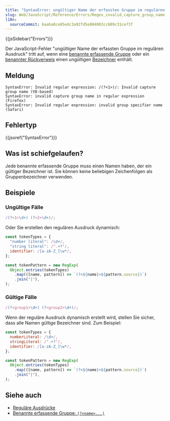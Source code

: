 ```yaml
---
title: "SyntaxError: ungültiger Name der erfassten Gruppe im regulären Ausdruck"
slug: Web/JavaScript/Reference/Errors/Regex_invalid_capture_group_name
l10n:
  sourceCommit: 6aaba8ce85edc3a92fd5e804002cc609c31ce73f
---
```


{{jsSidebar("Errors")}}

Der JavaScript-Fehler "ungültiger Name der erfassten Gruppe im regulären Ausdruck" tritt auf, wenn eine [benannte erfassende Gruppe](/de/docs/Web/JavaScript/Reference/Regular_expressions/Named_capturing_group) oder ein [benannter Rückverweis](/de/docs/Web/JavaScript/Reference/Regular_expressions/Named_backreference) einen ungültigen [Bezeichner](/de/docs/Web/JavaScript/Reference/Lexical_grammar#identifiers) enthält.

## Meldung

```plain
SyntaxError: Invalid regular expression: /(?<1>)/: Invalid capture group name (V8-based)
SyntaxError: invalid capture group name in regular expression (Firefox)
SyntaxError: Invalid regular expression: invalid group specifier name (Safari)
```

## Fehlertyp

{{jsxref("SyntaxError")}}

## Was ist schiefgelaufen?

Jede benannte erfassende Gruppe muss einen Namen haben, der ein gültiger Bezeichner ist. Sie können keine beliebigen Zeichenfolgen als Gruppenbezeichner verwenden.

## Beispiele

### Ungültige Fälle

```js example-bad
/(?<1>\d+) (?<2>\d+)/;
```

Oder Sie erstellen den regulären Ausdruck dynamisch:

```js example-bad
const tokenTypes = {
  "number literal": /\d+/,
  "string literal": /".+?"/,
  identifier: /[a-zA-Z_]\w*/,
};

const tokenPattern = new RegExp(
  Object.entries(tokenTypes)
    .map(([name, pattern]) => `(?<${name}>${pattern.source})`)
    .join("|"),
);
```

### Gültige Fälle

```js example-good
/(?<group1>\d+) (?<group2>\d+)/;
```

Wenn der reguläre Ausdruck dynamisch erstellt wird, stellen Sie sicher, dass alle Namen gültige Bezeichner sind. Zum Beispiel:

```js example-good
const tokenTypes = {
  numberLiteral: /\d+/,
  stringLiteral: /".+?"/,
  identifier: /[a-zA-Z_]\w*/,
};

const tokenPattern = new RegExp(
  Object.entries(tokenTypes)
    .map(([name, pattern]) => `(?<${name}>${pattern.source})`)
    .join("|"),
);
```

## Siehe auch

- [Reguläre Ausdrücke](/de/docs/Web/JavaScript/Reference/Regular_expressions)
- [Benannte erfassende Gruppe: `(?<name>...)`](/de/docs/Web/JavaScript/Reference/Regular_expressions/Named_capturing_group)

